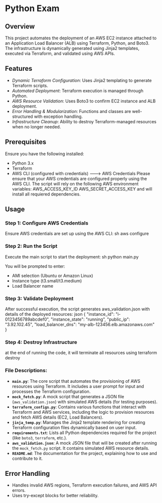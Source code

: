 # Python Exam

## Overview
This project automates the deployment of an AWS EC2 instance attached to an Application Load Balancer (ALB) using Terraform, Python, and Boto3. The infrastructure is dynamically generated using Jinja2 templates, executed via Terraform, and validated using AWS APIs.

## Features
- *Dynamic Terraform Configuration*: Uses Jinja2 templating to generate Terraform scripts.
- *Automated Deployment*: Terraform execution is managed through Python.
- *AWS Resource Validation*: Uses Boto3 to confirm EC2 instance and ALB deployment.
- *Error Handling & Modularization*: Functions and classes are well-structured with exception handling.
- *Infrastructure Cleanup*: Ability to destroy Terraform-managed resources when no longer needed.

## Prerequisites
Ensure you have the following installed:
- Python 3.x
- Terraform
- AWS CLI (configured with credentials)
---> AWS Credentials
Please ensure that your AWS credentials are configured properly using the AWS CLI. The script will rely on the following AWS environment variables:
AWS_ACCESS_KEY_ID
AWS_SECRET_ACCESS_KEY
and will install all requiered dependencies.

## Usage
### Step 1: Configure AWS Credentials
Ensure AWS credentials are set up using the AWS CLI:
sh
aws configure


### Step 2: Run the Script
Execute the main script to start the deployment:
sh
python main.py

You will be prompted to enter:
- AMI selection (Ubuntu or Amazon Linux)
- Instance type (t3.small/t3.medium)
- Load Balancer name

### Step 3: Validate Deployment
After successful execution, the script generates aws_validation.json with details of the deployed resources:
json
{
    "instance_id": "i-0123456789abcdef0",
    "instance_state": "running",
    "public_ip": "3.92.102.45",
    "load_balancer_dns": "my-alb-123456.elb.amazonaws.com"
}


### Step 4: Destroy Infrastructure
at the end of running the code, it will terminate all resources using
terraform destroy



### File Descriptions:
- **`main.py`**: The core script that automates the provisioning of AWS resources using Terraform. It includes a user prompt for input and processes the Terraform configuration.
- **`mock_fetch.py`**: A mock script that generates a JSON file (`aws_validation.json`) with simulated AWS details (for testing purposes).
- **`terraform_configs.py`**: Contains various functions that interact with Terraform and AWS services, including the logic to provision resources and fetch AWS details (EC2, Load Balancers).
- **`jinja_temp.py`**: Manages the Jinja2 template rendering for creating Terraform configuration files dynamically based on user input.
- **`requirements.txt`**: Lists all Python dependencies required for the project (like `boto3`, `terraform`, etc.).
- **`aws_validation.json`**: A mock JSON file that will be created after running the `mock_fetch.py` script. It contains simulated AWS resource details.
- **`README.md`**: The documentation for the project, explaining how to use and contribute to it.




## Error Handling
- Handles invalid AWS regions, Terraform execution failures, and AWS API errors.
- Uses try-except blocks for better reliability.
